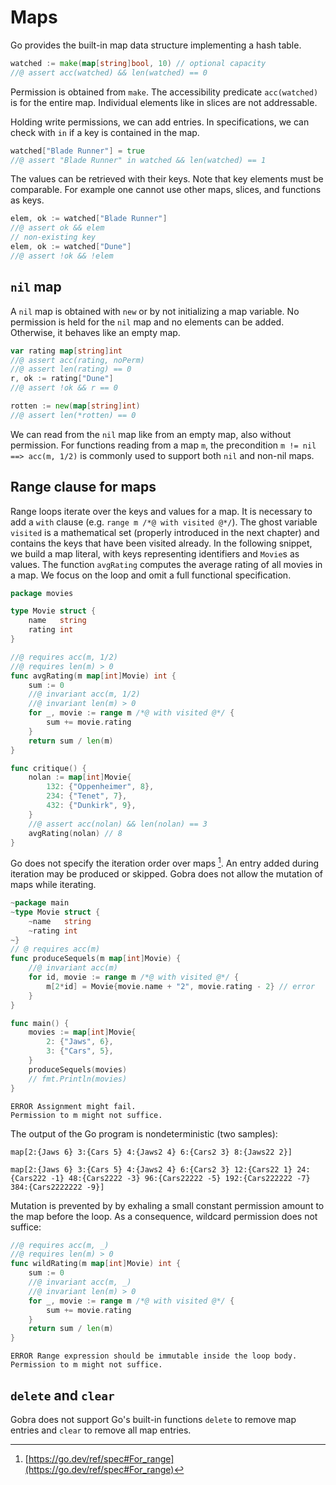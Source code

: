 # Maps

Go provides the built-in map data structure implementing a hash table.
``` go
watched := make(map[string]bool, 10) // optional capacity
//@ assert acc(watched) && len(watched) == 0
```
Permission is obtained from `make`.
The accessibility predicate `acc(watched)` is for the entire map.
Individual elements like in slices are not addressable.

Holding write permissions, we can add entries.
In specifications, we can check with `in` if a key is contained in the map.
``` go
watched["Blade Runner"] = true
//@ assert "Blade Runner" in watched && len(watched) == 1
```

The values can be retrieved with their keys.
Note that key elements must be comparable.
For example one cannot use other maps, slices, and functions as keys.
``` go
elem, ok := watched["Blade Runner"]
//@ assert ok && elem
// non-existing key
elem, ok := watched["Dune"]
//@ assert !ok && !elem
```

## `nil` map
A `nil` map is obtained with `new` or by not initializing a map variable.
No permission is held for the `nil` map and no elements can be added.
Otherwise, it behaves like an empty map.
``` go
var rating map[string]int
//@ assert acc(rating, noPerm)
//@ assert len(rating) == 0
r, ok := rating["Dune"]
//@ assert !ok && r == 0

rotten := new(map[string]int)
//@ assert len(*rotten) == 0
```
We can read from the `nil` map like from an empty map, also without permission.
For functions reading from a map `m`,
the precondition `m != nil ==> acc(m, 1/2)` is commonly used to support both `nil` and non-nil maps.

<!--
``` go
// @ requires m != nil ==> acc(m, 1/2)
func consume(m map[int]int)

func client() {
	var nilmap map[int]int
	consume(nilmap)
	nonnil := map[int]int{0: 1, 1: 1}
	consume(nonnil)
}
```
-->

## Range clause for maps
Range loops iterate over the keys and values for a map.
It is necessary to add a `with` clause (e.g. `range m /*@ with visited @*/`).
The ghost variable `visited` is a mathematical set (properly introduced in the next chapter) and contains the keys that have been visited already.
In the following snippet, we build a map literal, with keys representing identifiers and `Movie`s as values.
The function `avgRating` computes the average rating of all movies in a map.
We focus on the loop and omit a full functional specification.

<!-- TODO change after https://github.com/viperproject/gobra/issues/808 -->

``` go
package movies

type Movie struct {
	name   string
	rating int
}

//@ requires acc(m, 1/2)
//@ requires len(m) > 0
func avgRating(m map[int]Movie) int {
	sum := 0
	//@ invariant acc(m, 1/2)
	//@ invariant len(m) > 0
	for _, movie := range m /*@ with visited @*/ {
		sum += movie.rating
	}
	return sum / len(m)
}

func critique() {
	nolan := map[int]Movie{
		132: {"Oppenheimer", 8},
		234: {"Tenet", 7},
		432: {"Dunkirk", 9},
	}
	//@ assert acc(nolan) && len(nolan) == 3
	avgRating(nolan) // 8
}
```

Go does not specify the iteration order over maps [^1].
An entry added during iteration may be produced or skipped.
Gobra does not allow the mutation of maps while iterating.
``` go
~package main
~type Movie struct {
	~name   string
	~rating int
~}
// @ requires acc(m)
func produceSequels(m map[int]Movie) {
	//@ invariant acc(m)
	for id, movie := range m /*@ with visited @*/ {
		m[2*id] = Movie{movie.name + "2", movie.rating - 2} // error
	}
}

func main() {
	movies := map[int]Movie{
		2: {"Jaws", 6},
		3: {"Cars", 5},
	}
	produceSequels(movies)
	// fmt.Println(movies)
}
```
``` text
ERROR Assignment might fail. 
Permission to m might not suffice.
```
The output of the Go program is nondeterministic (two samples):
``` text
map[2:{Jaws 6} 3:{Cars 5} 4:{Jaws2 4} 6:{Cars2 3} 8:{Jaws22 2}]
```
``` text
map[2:{Jaws 6} 3:{Cars 5} 4:{Jaws2 4} 6:{Cars2 3} 12:{Cars22 1} 24:{Cars222 -1} 48:{Cars2222 -3} 96:{Cars22222 -5} 192:{Cars222222 -7} 384:{Cars2222222 -9}]

```

Mutation is prevented by by exhaling a small constant permission amount to the map before the loop.
As a consequence, wildcard permission does not suffice:
``` go
//@ requires acc(m, _)
//@ requires len(m) > 0
func wildRating(m map[int]Movie) int {
	sum := 0
	//@ invariant acc(m, _)
	//@ invariant len(m) > 0
	for _, movie := range m /*@ with visited @*/ {
		sum += movie.rating
	}
	return sum / len(m)
}
```
``` text
ERROR Range expression should be immutable inside the loop body.
Permission to m might not suffice.
```

## `delete` and `clear`
Gobra does not support Go's built-in functions `delete` to remove map entries and `clear` to remove all map entries.


[^1]: [https://go.dev/ref/spec#For_range](https://go.dev/ref/spec#For_range) 
